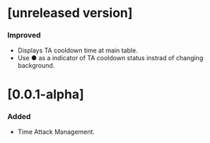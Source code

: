 # [unreleased version]
### Improved
- Displays TA cooldown time at main table.
- Use ● as a indicator of TA cooldown status instrad of changing background.

# [0.0.1-alpha]
### Added
- Time Attack Management.